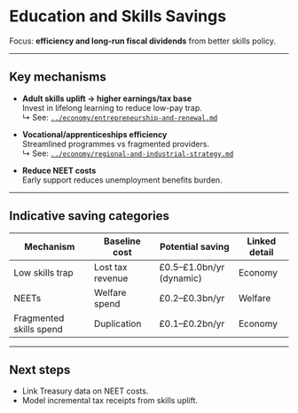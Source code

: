 # Education and Skills Savings

Focus: **efficiency and long-run fiscal dividends** from better skills policy.

---

## Key mechanisms

- **Adult skills uplift → higher earnings/tax base**  
  Invest in lifelong learning to reduce low-pay trap.  
  ↳ See: [`../economy/entrepreneurship-and-renewal.md`](../economy/entrepreneurship-and-renewal.md)

- **Vocational/apprenticeships efficiency**  
  Streamlined programmes vs fragmented providers.  
  ↳ See: [`../economy/regional-and-industrial-strategy.md`](../economy/regional-and-industrial-strategy.md)

- **Reduce NEET costs**  
  Early support reduces unemployment benefits burden.

---

## Indicative saving categories

| Mechanism | Baseline cost | Potential saving | Linked detail |
|---|---|---|---|
| Low skills trap | Lost tax revenue | £0.5–£1.0bn/yr (dynamic) | Economy |
| NEETs | Welfare spend | £0.2–£0.3bn/yr | Welfare |
| Fragmented skills spend | Duplication | £0.1–£0.2bn/yr | Economy |

---

## Next steps

- Link Treasury data on NEET costs.  
- Model incremental tax receipts from skills uplift.
